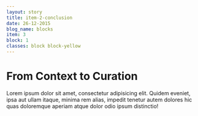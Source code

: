 ```yaml
---
layout: story
title: item-2-conclusion
date: 26-12-2015
blog_name: blocks
item: 3
block: 1
classes: block block-yellow
---
```

# From Context to Curation

Lorem ipsum dolor sit amet, consectetur adipisicing elit. Quidem eveniet, ipsa aut ullam itaque, minima rem alias, impedit tenetur autem dolores hic quas doloremque aperiam atque dolor odio ipsum distinctio!